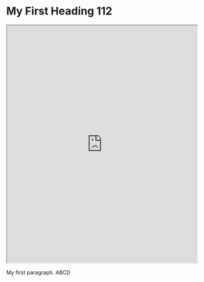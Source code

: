 
<!-- <!DOCTYPE html> -->

<html>
<body>

<h1>My First Heading 112</h1>


  
  <!-- <iframe src='https://view.officeapps.live.com/op/embed.aspx?src=[https://www.your_website/file_name.pptx]' width='100%' height='600px' frameborder='0'> -->
<!-- <iframe src='https://PratikSathe.github.io/CS_WF_and_SL_P.pptx]' width='100%' height='600px' frameborder='0'> -->
<iframe width="100%" height="630" src="https://PratikSathe.github.io/CS_WF_and_SL_P.pptx" ></iframe>
<p>My first paragraph. ABCD</p>

</body>
</html>
